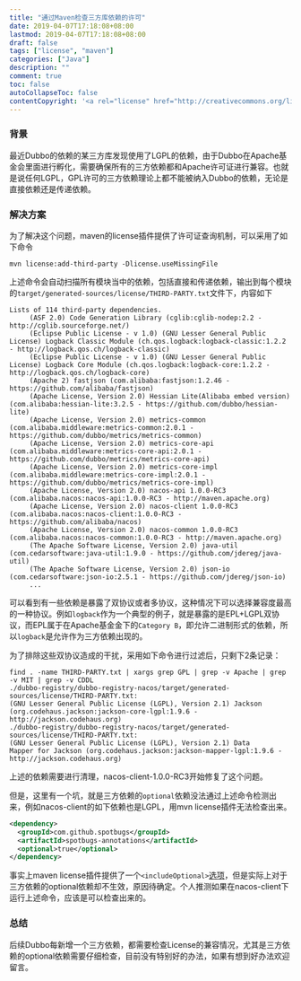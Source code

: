 ```yaml
---
title: "通过Maven检查三方库依赖的许可"
date: 2019-04-07T17:18:08+08:00
lastmod: 2019-04-07T17:18:08+08:00
draft: false
tags: ["license", "maven"]
categories: ["Java"]
description: ""
comment: true
toc: false
autoCollapseToc: false
contentCopyright: '<a rel="license" href="http://creativecommons.org/licenses/by/4.0/"><img alt="Creative Commons License" style="border-width:0" src="https://i.creativecommons.org/l/by/4.0/88x31.png" /></a><a rel="license" href="http://creativecommons.org/licenses/by/4.0/">Creative Commons Attribution 4.0 International License</a>'
---
```


### 背景

最近Dubbo的依赖的某三方库发现使用了LGPL的依赖，由于Dubbo在Apache基金会里面进行孵化，需要确保所有的三方依赖都和Apache许可证进行兼容。也就是说任何LGPL，GPL许可的三方依赖理论上都不能被纳入Dubbo的依赖，无论是直接依赖还是传递依赖。

### 解决方案

为了解决这个问题，maven的license插件提供了许可证查询机制，可以采用了如下命令

```
mvn license:add-third-party -Dlicense.useMissingFile
```

上述命令会自动扫描所有模块当中的依赖，包括直接和传递依赖，输出到每个模块的`target/generated-sources/license/THIRD-PARTY.txt`文件下，内容如下

```
Lists of 114 third-party dependencies.
     (ASF 2.0) Code Generation Library (cglib:cglib-nodep:2.2 - http://cglib.sourceforge.net/)
     (Eclipse Public License - v 1.0) (GNU Lesser General Public License) Logback Classic Module (ch.qos.logback:logback-classic:1.2.2 - http://logback.qos.ch/logback-classic)
     (Eclipse Public License - v 1.0) (GNU Lesser General Public License) Logback Core Module (ch.qos.logback:logback-core:1.2.2 - http://logback.qos.ch/logback-core)
     (Apache 2) fastjson (com.alibaba:fastjson:1.2.46 - https://github.com/alibaba/fastjson)
     (Apache License, Version 2.0) Hessian Lite(Alibaba embed version) (com.alibaba:hessian-lite:3.2.5 - https://github.com/dubbo/hessian-lite)
     (Apache License, Version 2.0) metrics-common (com.alibaba.middleware:metrics-common:2.0.1 - https://github.com/dubbo/metrics/metrics-common)
     (Apache License, Version 2.0) metrics-core-api (com.alibaba.middleware:metrics-core-api:2.0.1 - https://github.com/dubbo/metrics/metrics-core-api)
     (Apache License, Version 2.0) metrics-core-impl (com.alibaba.middleware:metrics-core-impl:2.0.1 - https://github.com/dubbo/metrics/metrics-core-impl)
     (Apache License, Version 2.0) nacos-api 1.0.0-RC3 (com.alibaba.nacos:nacos-api:1.0.0-RC3 - http://maven.apache.org)
     (Apache License, Version 2.0) nacos-client 1.0.0-RC3 (com.alibaba.nacos:nacos-client:1.0.0-RC3 - https://github.com/alibaba/nacos)
     (Apache License, Version 2.0) nacos-common 1.0.0-RC3 (com.alibaba.nacos:nacos-common:1.0.0-RC3 - http://maven.apache.org)
     (The Apache Software License, Version 2.0) java-util (com.cedarsoftware:java-util:1.9.0 - https://github.com/jdereg/java-util)
     (The Apache Software License, Version 2.0) json-io (com.cedarsoftware:json-io:2.5.1 - https://github.com/jdereg/json-io)
     ...
```

可以看到有一些依赖是暴露了双协议或者多协议，这种情况下可以选择兼容度最高的一种协议。例如`logback`作为一个典型的例子，就是暴露的是EPL+LGPL双协议，而EPL属于在Apache基金金下的`Category B`，即允许二进制形式的依赖，所以`logback`是允许作为三方依赖出现的。

为了排除这些双协议造成的干扰，采用如下命令进行过滤后，只剩下2条记录：

```
find . -name THIRD-PARTY.txt | xargs grep GPL | grep -v Apache | grep
-v MIT | grep -v CDDL
./dubbo-registry/dubbo-registry-nacos/target/generated-sources/license/THIRD-PARTY.txt:
(GNU Lesser General Public License (LGPL), Version 2.1) Jackson
(org.codehaus.jackson:jackson-core-lgpl:1.9.6 -
http://jackson.codehaus.org)
./dubbo-registry/dubbo-registry-nacos/target/generated-sources/license/THIRD-PARTY.txt:
(GNU Lesser General Public License (LGPL), Version 2.1) Data
Mapper for Jackson (org.codehaus.jackson:jackson-mapper-lgpl:1.9.6 -
http://jackson.codehaus.org)
```

上述的依赖需要进行清理，nacos-client-1.0.0-RC3开始修复了这个问题。

但是，这里有一个坑，就是三方依赖的`optional`依赖没法通过上述命令检测出来，例如nacos-client的如下依赖也是LGPL，用mvn license插件无法检查出来。

```xml
<dependency>
  <groupId>com.github.spotbugs</groupId>
  <artifactId>spotbugs-annotations</artifactId>
  <optional>true</optional>
</dependency>
```

事实上maven license插件提供了一个`<includeOptional>`[选项](https://www.mojohaus.org/license-maven-plugin/add-third-party-mojo.html)，但是实际上对于三方依赖的optional依赖却不生效，原因待确定。个人推测如果在nacos-client下运行上述命令，应该是可以检查出来的。

### 总结

后续Dubbo每新增一个三方依赖，都需要检查License的兼容情况，尤其是三方依赖的optional依赖需要仔细检查，目前没有特别好的办法，如果有想到好办法欢迎留言。